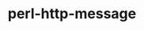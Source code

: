---
title: "perl-http-message"
layout: cache
categories: [package, develop]
meta: {"compilers": ["gcc@=11.1.0", "gcc@=11.4.0"], "num_specs": 6, "num_specs_by_stack": {"data-vis-sdk": 3, "e4s": 3, "hep": 3, "root": 6}, "oss": ["ubuntu20.04", "ubuntu22.04"], "platforms": ["linux"], "stacks": ["data-vis-sdk", "e4s", "hep", "root"], "targets": ["x86_64_v3"], "versions": ["6.45"]}
spec_details: [{"compiler": "gcc@=11.1.0", "hash": "7fbvifz4ufdfe2zwp6hfs3d2vbekecgl", "os": "ubuntu20.04", "platform": "linux", "size": "-", "stacks": ["data-vis-sdk", "root"], "tarball": "https://binaries.spack.io/develop/build_cache/linux-ubuntu20.04-x86_64_v3/gcc-11.1.0/perl-http-message-6.45/linux-ubuntu20.04-x86_64_v3-gcc-11.1.0-perl-http-message-6.45-7fbvifz4ufdfe2zwp6hfs3d2vbekecgl.spack", "target": "x86_64_v3", "variants": ["build_system=perl"], "versions": ["6.45"]}, {"compiler": "gcc@=11.1.0", "hash": "7yun6mhql7kjybb3zjhjjueehxf45tho", "os": "ubuntu20.04", "platform": "linux", "size": "-", "stacks": ["data-vis-sdk", "root"], "tarball": "https://binaries.spack.io/develop/build_cache/linux-ubuntu20.04-x86_64_v3/gcc-11.1.0/perl-http-message-6.45/linux-ubuntu20.04-x86_64_v3-gcc-11.1.0-perl-http-message-6.45-7yun6mhql7kjybb3zjhjjueehxf45tho.spack", "target": "x86_64_v3", "variants": ["build_system=perl"], "versions": ["6.45"]}, {"compiler": "gcc@=11.1.0", "hash": "jru6muqromikuoo2hfwq63m6ybqmsuw4", "os": "ubuntu20.04", "platform": "linux", "size": "-", "stacks": ["data-vis-sdk", "root"], "tarball": "https://binaries.spack.io/develop/build_cache/linux-ubuntu20.04-x86_64_v3/gcc-11.1.0/perl-http-message-6.45/linux-ubuntu20.04-x86_64_v3-gcc-11.1.0-perl-http-message-6.45-jru6muqromikuoo2hfwq63m6ybqmsuw4.spack", "target": "x86_64_v3", "variants": ["build_system=perl"], "versions": ["6.45"]}, {"compiler": "gcc@=11.4.0", "hash": "tbnsg2dbz6yirfbl2jntgvmwbehgdtmm", "os": "ubuntu22.04", "platform": "linux", "size": "-", "stacks": ["e4s", "hep", "root"], "tarball": "https://binaries.spack.io/develop/build_cache/linux-ubuntu22.04-x86_64_v3/gcc-11.4.0/perl-http-message-6.45/linux-ubuntu22.04-x86_64_v3-gcc-11.4.0-perl-http-message-6.45-tbnsg2dbz6yirfbl2jntgvmwbehgdtmm.spack", "target": "x86_64_v3", "variants": ["build_system=perl"], "versions": ["6.45"]}, {"compiler": "gcc@=11.4.0", "hash": "lvobtid5bovzieowwvkkzxnpvcsyukgh", "os": "ubuntu22.04", "platform": "linux", "size": "-", "stacks": ["e4s", "hep", "root"], "tarball": "https://binaries.spack.io/develop/build_cache/linux-ubuntu22.04-x86_64_v3/gcc-11.4.0/perl-http-message-6.45/linux-ubuntu22.04-x86_64_v3-gcc-11.4.0-perl-http-message-6.45-lvobtid5bovzieowwvkkzxnpvcsyukgh.spack", "target": "x86_64_v3", "variants": ["build_system=perl"], "versions": ["6.45"]}, {"compiler": "gcc@=11.4.0", "hash": "4glqmp4kpk4urxhba4xc6v7mzmy5djua", "os": "ubuntu22.04", "platform": "linux", "size": "-", "stacks": ["e4s", "hep", "root"], "tarball": "https://binaries.spack.io/develop/build_cache/linux-ubuntu22.04-x86_64_v3/gcc-11.4.0/perl-http-message-6.45/linux-ubuntu22.04-x86_64_v3-gcc-11.4.0-perl-http-message-6.45-4glqmp4kpk4urxhba4xc6v7mzmy5djua.spack", "target": "x86_64_v3", "variants": ["build_system=perl"], "versions": ["6.45"]}]
---